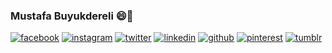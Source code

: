 ### Mustafa Buyukdereli 😄👋

<!-- display the social media buttons in your README -->

[![facebook](https://github.com/shikhar1020jais1/Git-Social/blob/master/Icons/Facebook.png (Facebook))][1]
[![instagram](https://github.com/shikhar1020jais1/Git-Social/blob/master/Icons/Instagram.png (Instagram))][2]
[![twitter](https://github.com/shikhar1020jais1/Git-Social/blob/master/Icons/Twitter.png (Twitter))][3]
[![linkedin](https://github.com/shikhar1020jais1/Git-Social/blob/master/Icons/LinkedIn.png (LinkedIn))][4]
[![github](https://github.com/shikhar1020jais1/Git-Social/blob/master/Icons/Github.png (Github))][5]
[![pinterest](https://github.com/shikhar1020jais1/Git-Social/blob/master/Icons/pinterest.png (Pinterest))][6]
[![tumblr](https://github.com/shikhar1020jais1/Git-Social/blob/master/Icons/tumblr.png (Tumblr))][7]

<!-- To Link your profile to the media buttons -->

[1]: https://www.facebook.com/username
[2]: https://www.instagram.com/ai.ar.webthree
[3]: https://www.twitter.com/aiarweb3
[4]: https://www.linkedin.com/in/mustafabuyukdereli
[5]: https://www.github.com/username
[6]: https://in.pinterest.com/username
[7]: https://username.tumblr.com

<!--
**companyakis/companyakis** is a ✨ _special_ ✨ repository because its `README.md` (this file) appears on your GitHub profile.

Here are some ideas to get you started:

- 🔭 I’m currently working on ...
- 🌱 I’m currently learning ...
- 👯 I’m looking to collaborate on ...
- 🤔 I’m looking for help with ...
- 💬 Ask me about ...
- 📫 How to reach me: ...
- 😄 Pronouns: ...
- ⚡ Fun fact: ...
-->
